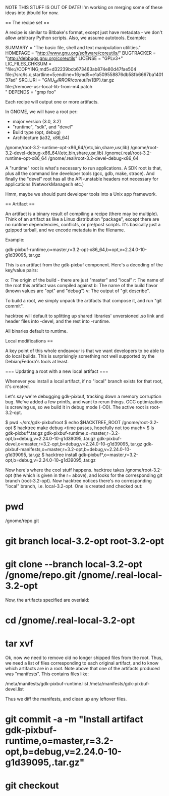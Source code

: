 NOTE THIS STUFF IS OUT OF DATE!  I'm working on merging some of these
ideas into jhbuild for now.

== The recipe set ==

A recipe is similar to Bitbake's format, except just have metadata -
we don't allow arbitrary Python scripts.  Also, we assume
autotools. Example:

SUMMARY = "The basic file, shell and text manipulation utilities."
HOMEPAGE = "http://www.gnu.org/software/coreutils/"
BUGTRACKER = "http://debbugs.gnu.org/coreutils"
LICENSE = "GPLv3+"
LIC_FILES_CHKSUM = "file://COPYING;md5=d32239bcb673463ab874e80d47fae504\
                    file://src/ls.c;startline=5;endline=16;md5=e1a509558876db58fb6667ba140137ad"
SRC_URI = "${GNU_MIRROR}/coreutils/${BP}.tar.gz \
           file://remove-usr-local-lib-from-m4.patch \
          "
DEPENDS = "gmp foo"

Each recipe will output one or more artifacts.


In GNOME, we will have a root per:
 - major version (3.0, 3.2)
 - "runtime", "sdk", and "devel"
 - Build type (opt, debug)
 - Architecture (ia32, x86_64)

/gnome/root-3.2-runtime-opt-x86_64/{etc,bin,share,usr,lib}
/gnome/root-3.2-devel-debug-x86_64/{etc,bin,share,usr,lib}
/gnome/.real/root-3.2-runtime-opt-x86_64
/gnome/.real/root-3.2-devel-debug-x86_64

A "runtime" root is what's necessary to run applications.  A SDK root
is that, plus all the command line developer tools (gcc, gdb, make,
strace).  And finally the "devel" root has all the API-unstable
headers not necessary for applications (NetworkManager.h etc.)

Hmm, maybe we should punt developer tools into a Unix app framework.

== Artifact ==

An artifact is a binary result of compiling a recipe (there may be
multiple).  Think of an artifact as like a Linux distribution
"package", except there are no runtime dependencies, conflicts, or
pre/post scripts.  It's basically just a gzipped tarball, and we
encode metadata in the filename.

Example:

gdk-pixbuf-runtime,o=master,r=3.2-opt-x86_64,b=opt,v=2.24.0-10-g1d39095,.tar.gz

This is an artifact from the gdk-pixbuf component.  Here's a decoding of the key/value pairs:

o: The origin of the build - there are just "master" and "local"
r: The name of the root this artifact was compiled against
b: The name of the build flavor (known values are "opt" and "debug")
v: The output of "git describe".

To build a root, we simply unpack the artifacts that compose it, and
run "git commit".

hacktree will default to splitting up shared libraries' unversioned .so
link and header files into -devel, and the rest into -runtime.

All binaries default to runtime.

Local modifications ==

A key point of this whole endeavour is that we want developers to be
able to do local builds.  This is surprisingly something not well
supported by the Debian/Fedora's tools at least.

=== Updating a root with a new local artifact ===

Whenever you install a local artifact, if no "local" branch exists for
that root, it's created.

Let's say we're debugging gdk-pixbuf, tracking down a memory
corruption bug.  We've added a few printfs, and want to rerun things.
GCC optimization is screwing us, so we build it in debug mode (-O0).
The active root is root-3.2-opt.

$ pwd
~/src/gdk-pixbufroot
$ echo $HACKTREE_ROOT
/gnome/root-3.2-opt
<hack hack hack>
$ hacktree make debug
<time passes, hopefully not too much>
$ ls gdk-pixbuf*.tar.gz
gdk-pixbuf-runtime,o=master,r=3.2-opt,b=debug,v=2.24.0-10-g1d39095,.tar.gz
gdk-pixbuf-devel,o=master,r=3.2-opt,b=debug,v=2.24.0-10-g1d39095,.tar.gz
gdk-pixbuf-manifests,o=master,r=3.2-opt,b=debug,v=2.24.0-10-g1d39095,.tar.gz
$ hacktree install gdk-pixbuf*,o=master,r=3.2-opt,b=debug,v=2.24.0-10-g1d39095,.tar.gz
<policykit auth dialog>

Now here's where the cool stuff happens.  hacktree takes
/gnome/root-3.2-opt (the which is given in the r= above), and looks
for the corresponding git branch (root-3.2-opt).  Now hacktree notices
there's no corresponding "local" branch, i.e. local-3.2-opt.  One is
created and checked out:

# pwd
/gnome/repo.git
# git branch local-3.2-opt root-3.2-opt
# git clone --branch local-3.2-opt /gnome/repo.git /gnome/.real-local-3.2-opt

Now, the artifacts specified are overlaid:

# cd /gnome/.real-local-3.2-opt
# tar xvf

Ok, now we need to remove old no longer shipped files from the root.
Thus, we need a list of files corresponding to each original artifact,
and to know which artifacts are in a root.  Note above that one of the
artifacts produced was "manifests".  This contains files like:

/meta/manifests/gdk-pixbuf-runtime.list
/meta/manifests/gdk-pixbuf-devel.list

Thus we diff the manifests, and clean up any leftover files.

# git commit -a -m "Install artifact gdk-pixbuf-runtime,o=master,r=3.2-opt,b=debug,v=2.24.0-10-g1d39095,.tar.gz"
# git checkout 


